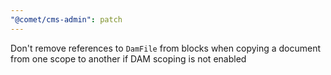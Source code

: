 ```yaml
---
"@comet/cms-admin": patch
---
```


Don't remove references to `DamFile` from blocks when copying a document from one scope to another if DAM scoping is not enabled
